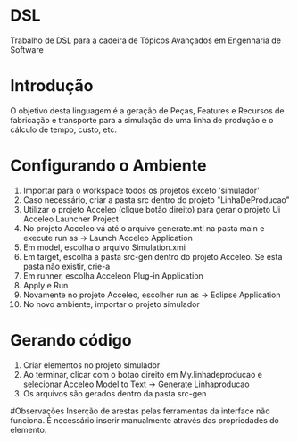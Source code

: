 # DSL
Trabalho de DSL para a cadeira de Tópicos Avançados em Engenharia de Software

# Introdução
O objetivo desta linguagem é a geração de Peças, Features e Recursos de fabricação e transporte para a simulação de uma linha de produção e o cálculo de tempo, custo, etc.

# Configurando o Ambiente
1. Importar para o workspace todos os projetos exceto 'simulador'
1. Caso necessário, criar a pasta src dentro do projeto "LinhaDeProducao"
1. Utilizar o projeto Acceleo (clique botão direito) para gerar o projeto Ui Acceleo Launcher Project
1. No projeto Acceleo vá até o arquivo generate.mtl na pasta main e execute run as -> Launch Acceleo Application
  1. Em model, escolha o arquivo Simulation.xmi
  1. Em target, escolha a pasta src-gen dentro do projeto Acceleo. Se esta pasta não existir, crie-a
  1. Em runner, escolha Acceleon Plug-in Application
  1. Apply e Run
1. Novamente no projeto Acceleo, escolher run as -> Eclipse Application
1. No novo ambiente, importar o projeto simulador

# Gerando código
1. Criar elementos no projeto simulador
1. Ao terminar, clicar com o botao direito em My.linhadeproducao e selecionar Acceleo Model to Text -> Generate Linhaproducao
1. Os arquivos são gerados dentro da pasta src-gen

#Observações
Inserção de arestas pelas ferramentas da interface não funciona. É necessário inserir manualmente através das propriedades do elemento.
